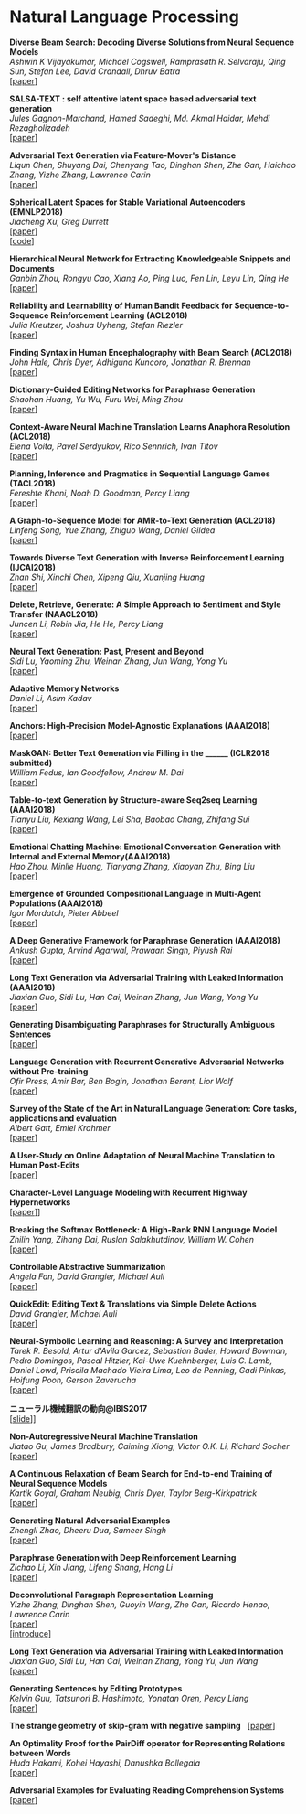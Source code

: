 # Natural Language Processing  
**Diverse Beam Search: Decoding Diverse Solutions from Neural Sequence Models**  
*Ashwin K Vijayakumar, Michael Cogswell, Ramprasath R. Selvaraju, Qing Sun, Stefan Lee, David Crandall, Dhruv Batra*  
[[paper](https://arxiv.org/abs/1610.02424)]  

**SALSA-TEXT : self attentive latent space based adversarial text generation**  
*Jules Gagnon-Marchand, Hamed Sadeghi, Md. Akmal Haidar, Mehdi Rezagholizadeh*  
[[paper](https://arxiv.org/abs/1809.11155)]  

**Adversarial Text Generation via Feature-Mover's Distance**  
*Liqun Chen, Shuyang Dai, Chenyang Tao, Dinghan Shen, Zhe Gan, Haichao Zhang, Yizhe Zhang, Lawrence Carin*  
[[paper](https://arxiv.org/abs/1809.06297)]  

**Spherical Latent Spaces for Stable Variational Autoencoders (EMNLP2018)**  
*Jiacheng Xu, Greg Durrett*  
[[paper](https://arxiv.org/abs/1808.10805)]  
[[code](https://github.com/jiacheng-xu/vmf_vae_nlp)]  

**Hierarchical Neural Network for Extracting Knowledgeable Snippets and Documents**  
*Ganbin Zhou, Rongyu Cao, Xiang Ao, Ping Luo, Fen Lin, Leyu Lin, Qing He*  
[[paper](https://arxiv.org/abs/1808.07228)]  

**Reliability and Learnability of Human Bandit Feedback for Sequence-to-Sequence Reinforcement Learning (ACL2018)**  
*Julia Kreutzer, Joshua Uyheng, Stefan Riezler*  
[[paper](https://arxiv.org/abs/1805.10627v2)]  

**Finding Syntax in Human Encephalography with Beam Search (ACL2018)**  
*John Hale, Chris Dyer, Adhiguna Kuncoro, Jonathan R. Brennan*  
[[paper](https://arxiv.org/abs/1806.04127)]  

**Dictionary-Guided Editing Networks for Paraphrase Generation**  
*Shaohan Huang, Yu Wu, Furu Wei, Ming Zhou*  
[[paper](https://arxiv.org/abs/1806.08077)]  

**Context-Aware Neural Machine Translation Learns Anaphora Resolution (ACL2018)**  
*Elena Voita, Pavel Serdyukov, Rico Sennrich, Ivan Titov*  
[[paper](https://arxiv.org/abs/1805.10163)]  

**Planning, Inference and Pragmatics in Sequential Language Games (TACL2018)**  
*Fereshte Khani, Noah D. Goodman, Percy Liang*  
[[paper](https://arxiv.org/abs/1805.11774)]  

**A Graph-to-Sequence Model for AMR-to-Text Generation (ACL2018)**  
*Linfeng Song, Yue Zhang, Zhiguo Wang, Daniel Gildea*  
[[paper](https://arxiv.org/abs/1805.02473)]  

**Towards Diverse Text Generation with Inverse Reinforcement Learning (IJCAI2018)**  
*Zhan Shi, Xinchi Chen, Xipeng Qiu, Xuanjing Huang*  
[[paper](https://arxiv.org/abs/1804.11258)]  

**Delete, Retrieve, Generate: A Simple Approach to Sentiment and Style Transfer (NAACL2018)**  
*Juncen Li, Robin Jia, He He, Percy Liang*  
[[paper](https://arxiv.org/abs/1804.06437)]  

**Neural Text Generation: Past, Present and Beyond**  
*Sidi Lu, Yaoming Zhu, Weinan Zhang, Jun Wang, Yong Yu*  
[[paper](https://arxiv.org/abs/1803.07133)]  

**Adaptive Memory Networks**  
*Daniel Li, Asim Kadav*  
[[paper](https://arxiv.org/abs/1802.00510)]  

**Anchors: High-Precision Model-Agnostic Explanations (AAAI2018)**  
[[paper](http://sameersingh.org/files/papers/anchors-aaai18.pdf)]  

**MaskGAN: Better Text Generation via Filling in the ______ (ICLR2018 submitted)**  
*William Fedus, Ian Goodfellow, Andrew M. Dai*  
[[paper](https://arxiv.org/abs/1801.07736)]  

**Table-to-text Generation by Structure-aware Seq2seq Learning (AAAI2018)**  
*Tianyu Liu, Kexiang Wang, Lei Sha, Baobao Chang, Zhifang Sui*  
[[paper](https://arxiv.org/abs/1711.09724)]  

**Emotional Chatting Machine: Emotional Conversation Generation with Internal and External Memory(AAAI2018)**  
*Hao Zhou, Minlie Huang, Tianyang Zhang, Xiaoyan Zhu, Bing Liu*  
[[paper](https://arxiv.org/abs/1704.01074)]  

**Emergence of Grounded Compositional Language in Multi-Agent Populations (AAAI2018)**  
*Igor Mordatch, Pieter Abbeel*  
[[paper](https://arxiv.org/abs/1703.04908)]  

**A Deep Generative Framework for Paraphrase Generation (AAAI2018)**  
*Ankush Gupta, Arvind Agarwal, Prawaan Singh, Piyush Rai*  
[[paper](https://arxiv.org/abs/1709.05074)]  

**Long Text Generation via Adversarial Training with Leaked Information (AAAI2018)**  
*Jiaxian Guo, Sidi Lu, Han Cai, Weinan Zhang, Jun Wang, Yong Yu*  
[[paper](https://arxiv.org/abs/1709.08624)]  

**Generating Disambiguating Paraphrases for Structurally Ambiguous Sentences**  
[[paper](http://aclweb.org/anthology/W16-1718)]  

**Language Generation with Recurrent Generative Adversarial Networks without Pre-training**  
*Ofir Press, Amir Bar, Ben Bogin, Jonathan Berant, Lior Wolf*  
[[paper](https://arxiv.org/abs/1706.01399)]  

**Survey of the State of the Art in Natural Language Generation: Core tasks, applications and evaluation**  
*Albert Gatt, Emiel Krahmer*  
[[paper](https://arxiv.org/abs/1703.09902)]  

**A User-Study on Online Adaptation of Neural Machine Translation to Human Post-Edits**   
[[paper](https://arxiv.org/abs/1712.04853)]  

**Character-Level Language Modeling with Recurrent Highway Hypernetworks**  
[[paper](http://papers.nips.cc/paper/6919-language-modeling-with-recurrent-highway-hypernetworks.pdf)]]  

**Breaking the Softmax Bottleneck: A High-Rank RNN Language Model**  
*Zhilin Yang, Zihang Dai, Ruslan Salakhutdinov, William W. Cohen*  
[[paper](https://arxiv.org/abs/1711.03953)]  

**Controllable Abstractive Summarization**  
*Angela Fan, David Grangier, Michael Auli*  
[[paper](https://arxiv.org/abs/1711.05217)]  

**QuickEdit: Editing Text & Translations via Simple Delete Actions**  
*David Grangier, Michael Auli*  
[[paper](https://arxiv.org/abs/1711.04805)]  

**Neural-Symbolic Learning and Reasoning: A Survey and Interpretation**  
*Tarek R. Besold, Artur d'Avila Garcez, Sebastian Bader, Howard Bowman, Pedro Domingos, Pascal Hitzler, Kai-Uwe Kuehnberger, Luis C. Lamb, Daniel Lowd, Priscila Machado Vieira Lima, Leo de Penning, Gadi Pinkas, Hoifung Poon, Gerson Zaverucha*  
[[paper](https://arxiv.org/abs/1711.03902)]  

**ニューラル機械翻訳の動向@IBIS2017**  
[[slide](https://www.slideshare.net/ToshiakiNakazawa/ibis2017)]]

**Non-Autoregressive Neural Machine Translation**  
*Jiatao Gu, James Bradbury, Caiming Xiong, Victor O.K. Li, Richard Socher*  
[[paper](https://arxiv.org/abs/1711.02281)]  

**A Continuous Relaxation of Beam Search for End-to-end Training of Neural Sequence Models**  
*Kartik Goyal, Graham Neubig, Chris Dyer, Taylor Berg-Kirkpatrick*  
[[paper](https://arxiv.org/abs/1708.00111)]  

**Generating Natural Adversarial Examples**  
*Zhengli Zhao, Dheeru Dua, Sameer Singh*  
[[paper](https://arxiv.org/abs/1710.11342)]  

**Paraphrase Generation with Deep Reinforcement Learning**  
*Zichao Li, Xin Jiang, Lifeng Shang, Hang Li*  
[[paper](https://arxiv.org/abs/1711.00279)]  

**Deconvolutional Paragraph Representation Learning**  
*Yizhe Zhang, Dinghan Shen, Guoyin Wang, Zhe Gan, Ricardo Henao, Lawrence Carin*  
[[paper](https://arxiv.org/abs/1708.04729)]  
[[introduce](http://shunk031.me/paper-survey/paper-summary/NLP/Deconvolutional_Paragraph_Representation_Learning)]  

**Long Text Generation via Adversarial Training with Leaked Information**  
*Jiaxian Guo, Sidi Lu, Han Cai, Weinan Zhang, Yong Yu, Jun Wang*  
[[paper](https://arxiv.org/abs/1709.08624)]  

**Generating Sentences by Editing Prototypes**  
*Kelvin Guu, Tatsunori B. Hashimoto, Yonatan Oren, Percy Liang*  
[[paper](https://arxiv.org/abs/1709.08878)]  

**The strange geometry of skip-gram with negative sampling**  
[[paper](http://aclweb.org/anthology/D17-1307)]  

**An Optimality Proof for the PairDiff operator for Representing Relations between Words**  
*Huda Hakami, Kohei Hayashi, Danushka Bollegala*  
[[paper](https://arxiv.org/abs/1709.06673)]  

**Adversarial Examples for Evaluating Reading Comprehension Systems**    
[[paper](https://nlp.stanford.edu/pubs/jia2017adversarial.pdf)]  
